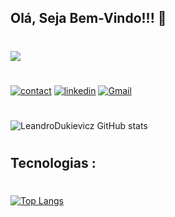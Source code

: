 ## Olá, Seja Bem-Vindo!!!  🖖
# ![](https://www.google.com/url?sa=i&url=https%3A%2F%2Ftenor.com%2Fview%2Fmatrix-falling-words-hacker-twitter-matrix-green-gif)
#
[![contact](https://img.shields.io/badge/WhatsApp-25D366?style=for-the-badge&logo=whatsapp&logoColor=white)](https://api.whatsapp.com/send?phone=5544920010649&text=Ol%C3%A1%20%2C%20tudo%20bem%20%3F)
[![linkedin](https://img.shields.io/badge/LinkedIn-0077B5?style=for-the-badge&logo=linkedin&logoColor=white)](https://www.linkedin.com/in/leandro-dukievicz-02b993218/)  [![Gmail](https://img.shields.io/badge/Gmail-D14836?style=for-the-badge&logo=gmail&logoColor=white)](mailto:leandrodukievicz1718@gmail.com)

#
#
![LeandroDukievicz GitHub stats](https://github-readme-stats.vercel.app/api?username=LeandroDukievicz&show_icons=true&theme=merko)
#
##  Tecnologias :


#
[![Top Langs](https://github-readme-stats.vercel.app/api/top-langs/?username=LeandroDukievicz&layout=compact)](https://github.com/anuraghazra/github-readme-stats)
#
#
